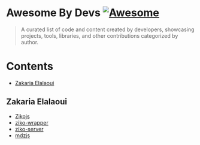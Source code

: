 <!--lint disable double-link-->
# Awesome By Devs [![Awesome](https://awesome.re/badge.svg)](https://awesome.re)

> A curated list of code and content created by developers, showcasing projects, tools, libraries, and other contributions categorized by author.

# Contents

- [Zakaria Elalaoui](#zakaria-elalaoui)


## Zakaria Elalaoui
- [Zikojs]()
- [ziko-wrapper]()
- [ziko-server]()
- [mdzjs]()
